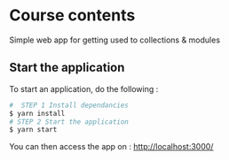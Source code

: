 # Course contents
Simple web app for getting used to collections & modules
## Start the application
To start an application, do the following :
```bash
#  STEP 1 Install dependancies
$ yarn install
# STEP 2 Start the application
$ yarn start
```
You can then access the app on : [http://localhost:3000/](http://localhost:3000/)